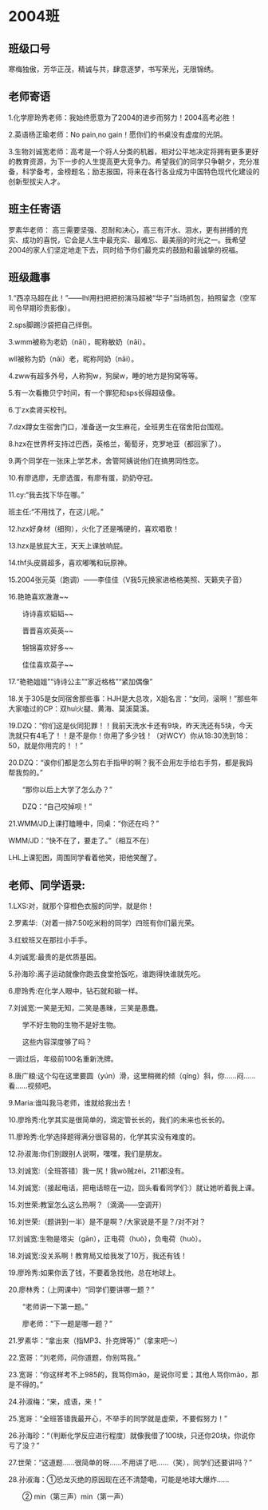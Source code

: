# 2004班

## 班级口号

寒梅独傲，芳华正茂，精诚与共，肆意逐梦，书写荣光，无限锦绣。

## 老师寄语

1.化学廖玲秀老师：我始终愿意为了2004的进步而努力！2004高考必胜！

2.英语杨正瑜老师：No pain,no gain！愿你们的书桌没有虚度的光阴。

3.生物刘诚宽老师：高考是一个将人分类的机器，相对公平地决定将拥有更多更好的教育资源，为下一步的人生提高更大竞争力。希望我们的同学只争朝夕，充分准备，科学备考，金榜题名；励志报国，将来在各行各业成为中国特色现代化建设的创新型拔尖人才。

## 班主任寄语

罗素华老师： 高三需要坚强、忍耐和决心，高三有汗水、泪水，更有拼搏的充实、成功的喜悦，它会是人生中最充实、最难忘、最美丽的时光之一。我希望2004的家人们坚定地走下去，同时给予你们最充实的鼓励和最诚挚的祝福。

## 班级趣事

1.“西凉马超在此！”——lhl用扫把把扮演马超被“华子”当场抓包，拍照留念（空军司令早期珍贵影像）。

2.sps脚踢沙袋把自己绊倒。

3.wmm被称为老奶（nāi），昵称敏奶（nāi）。

wll被称为奶（nāi）老，昵称阿奶（nāi）。

4.zww有超多外号，人称狗w，狗屎w，睡的地方是狗窝等等。

5.有一次看撒贝宁时间，有一个罪犯和sps长得超级像。

6.丁zx卖肾买校刊。

7.dzx蹲女生宿舍门口，准备送一女生麻花，全班男生在宿舍阳台围观。

8.hzx在世界杯支持过巴西，英格兰，葡萄牙，克罗地亚（都回家了）。

9.两个同学在一张床上学艺术，舍管阿姨说他们在搞男同性恋。

10.有廖选廖，无廖选蛋，有廖有蛋，奶奶夺冠。

11.cy:“我去找下华在哪。”

班主任:“不用找了，在这儿呢。”

12.hzx好身材（细狗），火化了还是嘴硬的，喜欢唱歌！

13.hzx是放屁大王，天天上课放响屁。

14.thf头皮屑超多，喜欢嘟嘴和玩原神。

15.2004张元英（跑调）——李佳佳（V我5元换家进格格美照、天籁夹子音）

16.艳艳喜欢澈澈~~

　　诗诗喜欢韬韬~~

　　晋晋喜欢英英~~

　　锦锦喜欢好多~~

　　佳佳喜欢英子~~

17.“艳艳姐姐”“诗诗公主”“家近格格”“紧加偶像”

18.关于305是女同宿舍那些事：HJH是大总攻，X姐名言：“女同，滚啊！”那些年大家嗑过的CP：双huì火腿、黄海、莫溪莫溪。

19.DZQ：“你们这是伙同犯罪！！我前天洗水卡还有9块，昨天洗还有5块，今天洗就只有4毛了！！是不是你！你用了多少钱！（对WCY）你从18:30洗到18：50，就是你用完的！！”

20.DZQ：“诶你们都是怎么剪右手指甲的啊？我不会用左手给右手剪，都是我妈帮我剪的。”

　　“那你以后上大学了怎么办？”

　　DZQ：“自己咬掉呗！”

21.WMM/JD上课打瞌睡中，同桌：“你还在吗？”

WMM/JD：“快不在了，要走了。”（相互不在）

LHL上课犯困，周围同学看着他笑，把他笑醒了。

## 老师、同学语录:

1.LXS:对，就那个穿橙色衣服的同学，就是你！

2.罗素华:（对着一排7:50吃米粉的同学）四班有你们最光荣。

3.红蚊班又在那拉小手手。

4.刘诚宽:最贵的是优质基因。

5.孙海珍:离子运动就像你跑去食堂抢饭吃，谁跑得快谁就先吃。

6.廖玲秀:在化学人眼中，钻石就和碳一样。

7.刘诚宽:一笑是无知，二笑是愚昧，三笑是愚蠢。

　　学不好生物的生物不是好生物。

　　这些内容深度够了吗？

一调过后，年级前100名重新洗牌。

8.唐广粮:这个勾在这里要圆（yún）滑，这里稍微的倾（qǐng）斜，你......闷......看......视频吧。

9.Maria:谁叫我马老师，谁就给我出去！

10.廖玲秀:化学其实是很简单的，滴定管长长的，我们的未来也长长的。

11.廖玲秀:化学选择题得满分很容易的，化学其实没有难度的。

12.孙淑海:你们别跟别人说啊，嘿嘿，我们是朋友。

13.刘诚宽:（全班答错）我一尻！我wò贼zèi，211都没有。

14.刘诚宽:（接起电话，把电话晾在一边，回头看看同学们:）就让她听着我上课。

15.刘世荣:教室怎么这么热啊？（滴滴——空调开）

16.刘世荣:（题讲到一半）是不是啊？/大家说是不是？/对不对？

17.刘诚宽:生物是塔尖（gān），正电荷（huò），负电荷（huò）。

18.刘诚宽:没关系啊！教育局又给我发了10万，我还有钱！

19.廖玲秀:如果你丢了钱，不要着急找他，总在地球上。

20.廖林秀：（上网课中）“同学们要讲哪一题？”

　　“老师讲一下第一题。”

　　廖老师：“下一题是哪一题？”

21.罗素华：“拿出来（指MP3、扑克牌等）”（拿来吧～）

22.宽哥：“刘老师，问你道题，你别骂我。”

23.宽哥：“你这样考不上985的，我骂你māo，是说你可爱；其他人骂你māo，那是不得的。”

24.孙淑梅：“来，成语，来！”

25.宽哥：“全班答错我最开心，不举手的同学就是虚荣，不要假努力！”

26.孙海珍：“（判断化学反应进行程度）就像我借了100块，只还你20块，你说你亏了没？”

27.世荣：“这道题……很简单的呀……不用讲了吧……（笑），同学们还要讲吗？”

28.孙淑海：①恐龙灭绝的原因现在还不清楚嘞，可能是地球大爆炸……        

　　② min（第三声）min（第一声）